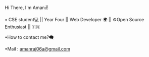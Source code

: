 Hi There, I'm Aman✌ 

• CSE student💻 || Year Four || Web Developer 🌍  || ⚙️Open Source Enthusiast || 🇮🇳

•How to contact me?🗨️

•Mail : amanraj06a@gmail.com

 

 

